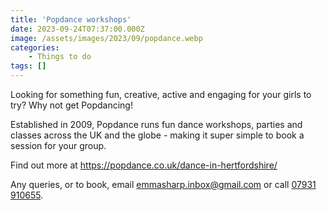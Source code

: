 ```yaml
---
title: 'Popdance workshops'
date: 2023-09-24T07:37:00.000Z
image: /assets/images/2023/09/popdance.webp
categories:
    - Things to do
tags: []
---
```

Looking for something fun, creative, active and engaging for your girls to try? Why not get Popdancing!

Established in 2009, Popdance runs fun dance workshops, parties and classes across the UK and the globe - making it super simple to book a session for your group.

Find out more at  <https://popdance.co.uk/dance-in-hertfordshire/>

Any queries, or to book, email <emmasharp.inbox@gmail.com> or call [07931 910655](tel:07931910655).
